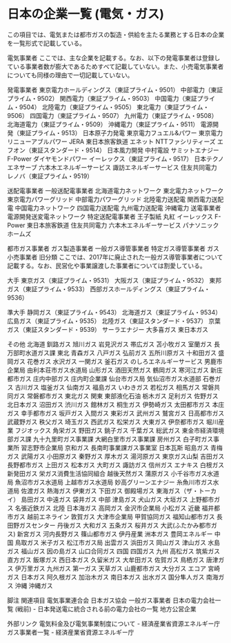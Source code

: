 # 日本の企業一覧 (電気・ガス)

この項目では、電気または都市ガスの製造・供給を主たる業務とする日本の企業を一覧形式で記載している。

電気事業者
ここでは、主な企業を記載する。なお、以下の発電事業者は登録している事業者数が膨大であるためすべて記載していない。また、小売電気事業者についても同様の理由で一切記載していない。

発電事業者
東京電力ホールディングス（東証プライム・9501）
中部電力（東証プライム・9502）
関西電力（東証プライム・9503）
中国電力（東証プライム・9504）
北陸電力（東証プライム・9505）
東北電力（東証プライム・9506）
四国電力（東証プライム・9507）
九州電力（東証プライム・9508）
北海道電力（東証プライム・9509）
沖縄電力（東証プライム・9511）
電源開発（東証プライム・9513）
日本原子力発電
東京電力フュエル&パワー
東京電力リニューアブルパワー
JERA
東日本旅客鉄道
エネット
NTTファシリティーズ
エフオン（東証スタンダード・9514）
日本風力開発
中村電設
サミットエナジー
F-Power
ダイヤモンドパワー
イーレックス（東証プライム・9517）
日本テクノ
エネサーブ
六本木エネルギーサービス
諏訪エネルギーサービス
住友共同電力
レノバ（東証プライム・9519）

送配電事業者
一般送配電事業者
北海道電力ネットワーク
東北電力ネットワーク
東京電力パワーグリッド
中部電力パワーグリッド
北陸電力送配電
関西電力送配電
中国電力ネットワーク
四国電力送配電
九州電力送配電
沖縄電力
送電事業者
電源開発送変電ネットワーク
特定送配電事業者
王子製紙
丸紅
イーレックス
F-Power
東日本旅客鉄道
住友共同電力
六本木エネルギーサービス
パナソニックホームズ

都市ガス事業者
ガス製造事業者
一般ガス導管事業者
特定ガス導管事業者
ガス小売事業者
旧分類
ここでは、2017年に廃止された一般ガス導管事業者について記載する。なお、民営化や事業譲渡した事業者については割愛している。

大手
東京ガス（東証プライム・9531）
大阪ガス（東証プライム・9532）
東邦ガス（東証プライム・9533）
西部ガスホールディングス（東証プライム・9536）

準大手
静岡ガス（東証プライム・9543）
北海道ガス（東証プライム・9534）
広島ガス（東証プライム・9535）
北陸ガス（東証スタンダード・9537）
京葉ガス（東証スタンダード・9539）
サーラエナジー
大多喜ガス
東日本ガス

その他
北海道
釧路ガス
旭川ガス
岩見沢ガス
帯広ガス
苫小牧ガス
室蘭ガス
長万部町水道ガス課
東北
青森ガス
八戸ガス
弘前ガス
五所川原ガス
十和田ガス
盛岡ガス
花巻ガス
水沢ガス
一関ガス
釜石ガス
のしろエネルギーサービス
男鹿市企業局
由利本荘市ガス水道局
山形ガス
酒田天然ガス
鶴岡ガス
寒河江ガス
新庄都市ガス
庄内中部ガス
庄内町企業課
仙台市ガス局
気仙沼市ガス水道部
石巻ガス
古川ガス
塩釜ガス
仙南ガス
福島ガス
いわきガス
若松ガス
相馬ガス
常磐共同ガス
常磐都市ガス
東北ガス
関東
東部液化石油
栃木ガス
足利ガス
佐野ガス
北日本ガス
沼田ガス
渋川ガス
館林ガス
桐生ガス
伊勢崎ガス
太田都市ガス
本庄ガス
幸手都市ガス
坂戸ガス
入間ガス
東彩ガス
武州ガス
鷲宮ガス
日高都市ガス
武蔵野ガス
秩父ガス
埼玉ガス
西武ガス
松栄ガス
大東ガス
伊奈都市ガス
堀川産業
フジオックス
角栄ガス
野田ガス
銚子ガス
千葉ガス
総武ガス
東金市経済環境部ガス課
九十九里町ガス事業課
大網白里市ガス事業課
房州ガス
白子町ガス事業所
習志野市企業局
京和ガス
長南町事業課ガス事業室
日本瓦斯
昭島ガス
青梅ガス
武陽ガス
小田原ガス
秦野ガス
厚木ガス
湯河原ガス
東京ガス山梨
吉田ガス
長野都市ガス
上田ガス
松本ガス
大町ガス
諏訪ガス
信州ガス
エナキス
白根ガス
新発田ガス
栄ガス消費生活協同組合
越後天然ガス
蒲原ガス
小千谷市ガス水道局
魚沼市ガス水道局
上越市ガス水道局
妙高グリーンエナジー
糸魚川市ガス水道局
佐渡ガス
熱海ガス
伊東ガス
下田ガス
御殿場ガス
東海ガス（ザ・トーカイ）
島田ガス
中遠ガス
袋井ガス
中部
津島ガス
犬山ガス
大垣ガス
上野都市ガス
名張近鉄ガス
北陸
日本海ガス
高岡ガス
金沢市企業局
小松ガス
近畿
福井都市ガス
越前エネライン
敦賀ガス
大津市企業局
甲賀協同ガス
福知山都市ガス
長田野ガスセンター
丹後ガス
大和ガス
五条ガス
桜井ガス
大武(ふたかみ都市ガス)
新宮ガス
河内長野ガス
篠山都市ガス
伊丹産業
洲本ガス
豊岡エネルギー
中国
鳥取ガス
米子ガス
松江市ガス局
出雲ガス
浜田ガス
岡山ガス
津山ガス
水島ガス
福山ガス
因の島ガス
山口合同ガス
四国
四国ガス
九州
高松ガス
筑紫ガス
直方ガス
飯塚ガス
西日本ガス
久留米ガス
大牟田ガス
佐賀ガス
鳥栖ガス
唐津ガス
伊万里ガス
九州ガス
第一ガス
天草ガス
山鹿都市ガス
大分ガス
エコア
宮崎ガス
日本ガス
阿久根ガス
加治木ガス
南日本ガス
出水ガス
国分隼人ガス
南海ガス
沖縄
沖縄ガス

脚注
関連項目
電気事業連合会
日本ガス協会
一般ガス事業者
日本の電力会社一覧 (戦前) - 日本発送電に統合される前の電力会社の一覧
地方公営企業

外部リンク
電気料金及び電気事業制度について - 経済産業省資源エネルギー庁
ガス事業者一覧 - 経済産業省資源エネルギー庁